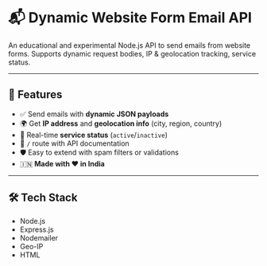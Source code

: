 # 📬 Dynamic Website Form Email API

An educational and experimental Node.js API to send emails from website forms. Supports dynamic request bodies, IP & geolocation tracking, service status.

---

## 🚀 Features

- ✅ Send emails with **dynamic JSON payloads**
- 🌍 Get **IP address** and **geolocation info** (city, region, country)
- 📡 Real-time **service status** (`active`/`inactive`)
- 📜 `/` route with API documentation
- 🛡️ Easy to extend with spam filters or validations
- 🇮🇳 **Made with ❤️ in India**

---

## 🛠️ Tech Stack

- Node.js
- Express.js
- Nodemailer
- Geo-IP
- HTML


